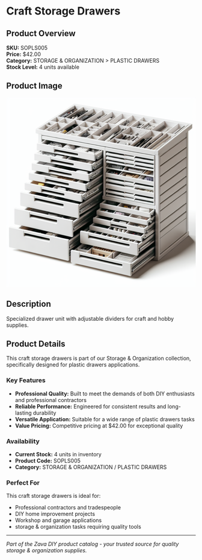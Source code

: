# Craft Storage Drawers

## Product Overview

**SKU:** SOPLS005  
**Price:** $42.00  
**Category:** STORAGE & ORGANIZATION > PLASTIC DRAWERS  
**Stock Level:** 4 units available  

## Product Image

![Craft Storage Drawers](https://raw.githubusercontent.com/microsoft/ai-tour-26-zava-diy-dataset-plus-mcp/refs/heads/main/images/storage_%26_organization_plastic_drawers_craft_storage_drawers_20250620_222712.png)

## Description

Specialized drawer unit with adjustable dividers for craft and hobby supplies.

## Product Details

This craft storage drawers is part of our Storage & Organization collection, specifically designed for plastic drawers applications. 

### Key Features

- **Professional Quality:** Built to meet the demands of both DIY enthusiasts and professional contractors
- **Reliable Performance:** Engineered for consistent results and long-lasting durability
- **Versatile Application:** Suitable for a wide range of plastic drawers tasks
- **Value Pricing:** Competitive pricing at $42.00 for exceptional quality

### Availability

- **Current Stock:** 4 units in inventory
- **Product Code:** SOPLS005
- **Category:** STORAGE & ORGANIZATION / PLASTIC DRAWERS

### Perfect For

This craft storage drawers is ideal for:
- Professional contractors and tradespeople
- DIY home improvement projects  
- Workshop and garage applications
- storage & organization tasks requiring quality tools

---

*Part of the Zava DIY product catalog - your trusted source for quality storage & organization supplies.*

